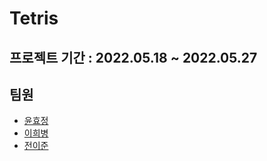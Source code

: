 # Tetris
## 프로젝트 기간 : 2022.05.18 ~ 2022.05.27
## 팀원
* [윤효정](https://github.com/hj213)
* [이희병](https://github.com/22-bottle)
* [전이준](https://github.com/Yijun-Jeon)
